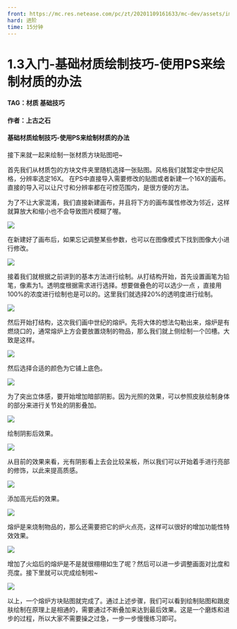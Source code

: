 ```yaml
---
front: https://mc.res.netease.com/pc/zt/20201109161633/mc-dev/assets/img/3_11.30ea58db.png
hard: 进阶
time: 15分钟
---
```


# 1.3入门-基础材质绘制技巧-使用PS来绘制材质的办法



#### TAG：材质 基础技巧

#### 作者：上古之石



#### 基础材质绘制技巧-使用PS来绘制材质的办法

接下来就一起来绘制一张材质方块贴图吧~

首先我们从材质包的方块文件夹里随机选择一张贴图。风格我们就暂定中世纪风格，分辨率选定16X。 在PS中直接导入需要修改的贴图或者新建一个16X的画布。直接的导入可以让尺寸和分辨率都在可控范围内，是很方便的方法。

为了不让大家混淆，我们直接新建画布，并且将下方的画布属性修改为邻近，这样就算放大和缩小也不会导致图片模糊了喔。

![](./images/3_1.png)



在新建好了画布后，如果忘记调整某些参数，也可以在图像模式下找到图像大小进行修改。

![](./images/3_2.png)



接着我们就根据之前讲到的基本方法进行绘制。从打结构开始，首先设置画笔为铅笔，像素为1。透明度根据需求进行选择。想要做叠色的可以选少一点 ，直接用100%的浓度进行绘制也是可以的。这里我们就选择20%的透明度进行绘制。

![](./images/3_3.png)



然后开始打结构，这次我们画中世纪的熔炉。先将大体的想法勾勒出来，熔炉是有燃烧口的，通常熔炉上方会要放置烧制的物品，那么我们就上侧绘制一个凹槽。大致是这样。

![](./images/3_4.png)



然后选择合适的颜色为它铺上底色。

![](./images/3_5.png)



为了突出立体感，要开始增加暗部阴影。因为光照的效果，可以参照皮肤绘制身体的部分来进行关节处的阴影叠加。

![](./images/3_6.png)



绘制阴影后效果。

![](./images/3_7.png)



从目前的效果来看，光有阴影看上去会比较呆板，所以我们可以开始着手进行亮部的修饰，以此来提高质感。

![](./images/3_8.png)



添加高光后的效果。

![](./images/3_9.png)



熔炉是来烧制物品的，那么还需要把它的炉火点亮，这样可以很好的增加功能性特效效果。

![](./images/3_10.png)



增加了火焰后的熔炉是不是就很栩栩如生了呢？然后可以进一步调整画面对比度和亮度。接下里就可以完成绘制啦~

![](./images/3_11.png)



以上，一个熔炉方块贴图就完成了。通过上述步骤，我们可以看到绘制贴图和跟皮肤绘制在原理上是相通的，需要通过不断叠加来达到最后效果。这是一个磨炼和进步的过程，所以大家不需要操之过急，一步一步慢慢练习即可。
